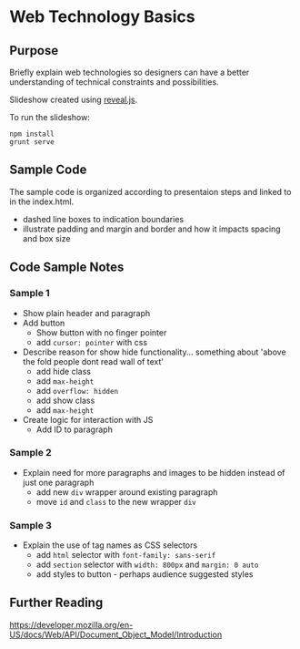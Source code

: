 # Web Technology Basics

## Purpose

Briefly explain web technologies so designers can have a better understanding of technical constraints and possibilities.

Slideshow created using [reveal.js](https://github.com/hakimel/reveal.js/).

To run the slideshow:

```
npm install
grunt serve
```

## Sample Code

The sample code is organized according to presentaion steps and linked to in the index.html.

- dashed line boxes to indication boundaries
- illustrate padding and margin and border and how it impacts spacing and box size

## Code Sample Notes

### Sample 1

- Show plain header and paragraph
- Add button
  - Show button with no finger pointer
  - add `cursor: pointer` with css
- Describe reason for show hide functionality... something about 'above the fold people dont read wall of text'
  - add hide class
  - add `max-height`
  - add `overflow: hidden`
  - add show class
  - add `max-height`
- Create logic for interaction with JS
  - Add ID to paragraph


### Sample 2

- Explain need for more paragraphs and images to be hidden instead of just one paragraph
    - add new `div` wrapper around existing paragraph
    - move `id` and `class` to the new wrapper `div`

### Sample 3

- Explain the use of tag names as CSS selectors
  - add `html` selector with `font-family: sans-serif`
  - add `section` selector with `width: 800px` and `margin: 0 auto`
  - add styles to button - perhaps audience suggested styles

## Further Reading

https://developer.mozilla.org/en-US/docs/Web/API/Document_Object_Model/Introduction

